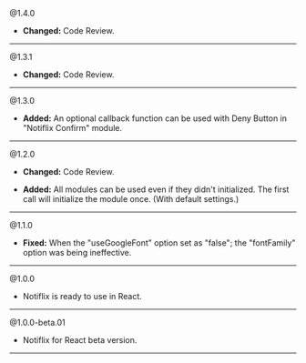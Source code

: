 @1.4.0
* **Changed:** Code Review.

----- 

@1.3.1
* **Changed:** Code Review.

----- 

@1.3.0
* **Added:** An optional callback function can be used with Deny Button in "Notiflix Confirm" module.

----- 

@1.2.0
* **Changed:** Code Review.

* **Added:** All modules can be used even if they didn't initialized. The first call will initialize the module once. (With default settings.)

----- 

@1.1.0
* **Fixed:** When the "useGoogleFont" option set as "false"; the "fontFamily" option was being ineffective. 

----- 

@1.0.0
* Notiflix is ready to use in React.

----- 

@1.0.0-beta.01
* Notiflix for React beta version.

----- 
